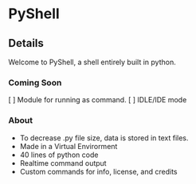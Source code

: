 # PyShell

## Details

Welcome to PyShell, a shell entirely built in python.

### Coming Soon

[ ] Module for running as command.
[ ] IDLE/IDE mode

### About

- To decrease .py file size, data is stored in text files.
- Made in a Virtual Envirorment
- 40 lines of python code
- Realtime command output
- Custom commands for info, license, and credits
